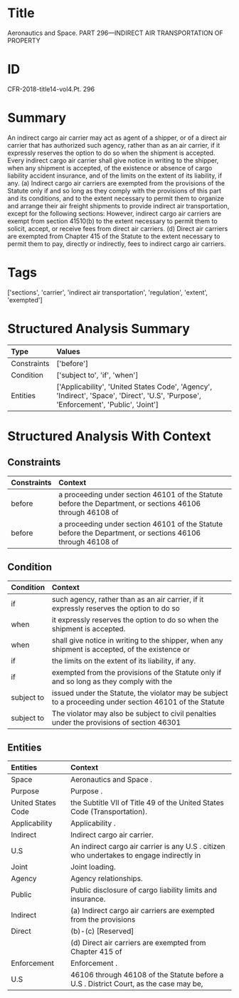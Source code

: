 # Title

 Aeronautics and Space. PART 296—INDIRECT AIR TRANSPORTATION OF PROPERTY


# ID

 CFR-2018-title14-vol4.Pt. 296


# Summary

An indirect cargo air carrier may act as agent of a shipper, or of a direct air carrier that has authorized such agency, rather than as an air carrier, if it expressly reserves the option to do so when the shipment is accepted.
Every indirect cargo air carrier shall give notice in writing to the shipper, when any shipment is accepted, of the existence or absence of cargo liability accident insurance, and of the limits on the extent of its liability, if any.
(a) Indirect cargo air carriers are exempted from the provisions of the Statute only if and so long as they comply with the provisions of this part and its conditions, and to the extent necessary to permit them to organize and arrange their air freight shipments to provide indirect air transportation, except for the following sections:
However, indirect cargo air carriers are exempt from section 41510(b) to the extent necessary to permit them to solicit, accept, or receive fees from direct air carriers.
(d) Direct air carriers are exempted from Chapter 415 of the Statute to the extent necessary to permit them to pay, directly or indirectly, fees to indirect cargo air carriers.


# Tags

['sections', 'carrier', 'indirect air transportation', 'regulation', 'extent', 'exempted']


# Structured Analysis Summary

| Type        | Values                                                                                                                               |
|:------------|:-------------------------------------------------------------------------------------------------------------------------------------|
| Constraints | ['before']                                                                                                                           |
| Condition   | ['subject to', 'if', 'when']                                                                                                         |
| Entities    | ['Applicability', 'United States Code', 'Agency', 'Indirect', 'Space', 'Direct', 'U.S', 'Purpose', 'Enforcement', 'Public', 'Joint'] |


# Structured Analysis With Context

 


## Constraints

| Constraints   | Context                                                                                                   |
|:--------------|:----------------------------------------------------------------------------------------------------------|
| before        | a proceeding under section 46101 of the Statute before the Department, or sections 46106 through 46108 of |
| before        | a proceeding under section 46101 of the Statute before the Department, or sections 46106 through 46108 of |


## Condition

| Condition   | Context                                                                                                  |
|:------------|:---------------------------------------------------------------------------------------------------------|
| if          | such agency, rather than as an air carrier, if it expressly reserves the option to do so                 |
| when        | it expressly reserves the option to do so when  the shipment is accepted.                                |
| when        | shall give notice in writing to the shipper, when any shipment is accepted, of the existence or          |
| if          | the limits on the extent of its liability, if  any.                                                      |
| if          | exempted from the provisions of the Statute only if and so long as they comply with the                  |
| subject to  | issued under the Statute, the violator may be subject to a proceeding under section 46101 of the Statute |
| subject to  | The violator may also be  subject to civil penalties under the provisions of section 46301               |


## Entities

| Entities           | Context                                                                                    |
|:-------------------|:-------------------------------------------------------------------------------------------|
| Space              | Aeronautics and  Space .                                                                   |
| Purpose            | Purpose .                                                                                  |
| United States Code | the Subtitle VII of Title 49 of the United States Code  (Transportation).                  |
| Applicability      | Applicability .                                                                            |
| Indirect           | Indirect  cargo air carrier.                                                               |
| U.S                | An indirect cargo air carrier is any  U.S . citizen who undertakes to engage indirectly in |
| Joint              | Joint  loading.                                                                            |
| Agency             | Agency  relationships.                                                                     |
| Public             | Public  disclosure of cargo liability limits and insurance.                                |
| Indirect           | (a)  Indirect cargo air carriers are exempted from the provisions                          |
| Direct             | (b)-(c) [Reserved]                                                                         |
|                    |               (d)  Direct air carriers are exempted from Chapter 415 of                    |
| Enforcement        | Enforcement .                                                                              |
| U.S                | 46106 through 46108 of the Statute before a U.S . District Court, as the case may be,      |


